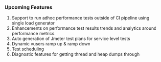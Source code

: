 ### **Upcoming Features**

1.	Support to run adhoc performance tests outside of CI pipeline using single load generator
2.	Enhancements on performance test results trends and analytics around performance metrics
3.	Auto generation of Jmeter test plans for service level tests
4.	Dynamic vusers ramp up & ramp down
5.	Test scheduling 
6.	Diagnostic features for getting thread and heap dumps through 

